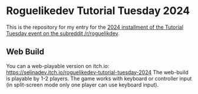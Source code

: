 # Roguelikedev Tutorial Tuesday 2024
 
This is the repository for my entry for the [2024 installment of the Tutorial Tuesday event on the subreddit /r/roguelikdev](https://www.reddit.com/r/roguelikedev/comments/1dt8bqm/roguelikedev_does_the_complete_roguelike_tutorial/).

## Web Build

You can a web-playable version on itch.io: https://selinadev.itch.io/roguelikedev-tutorial-tuesday-2024
The web-build is playable by 1-2 players. The game works with keyboard or controller input (in split-screen mode only one player can use keyboard input).
